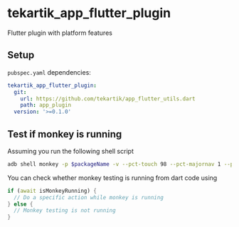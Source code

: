 # tekartik_app_flutter_plugin

Flutter plugin with platform features 

## Setup

`pubspec.yaml` dependencies:

```yaml
tekartik_app_flutter_plugin:
  git:
    url: https://github.com/tekartik/app_flutter_utils.dart
    path: app_plugin
  version: '>=0.1.0'
```

## Test if monkey is running

Assuming you run the following shell script

```bash
adb shell monkey -p $packageName -v --pct-touch 98 --pct-majornav 1 --pct-motion 1 5000 
```

You can check whether monkey testing is running from dart code using

```dart
if (await isMonkeyRunning) {
  // Do a specific action while monkey is running
} else {
  // Monkey testing is not running
}
```

